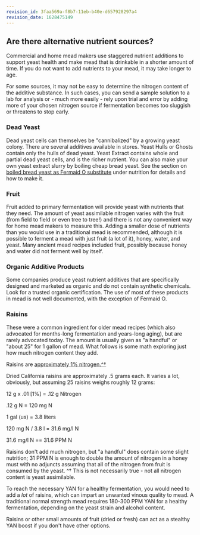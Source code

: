 ```yaml
---
revision_id: 3faa569a-f8b7-11eb-b40e-d657928297a4
revision_date: 1628475149
---
```


## Are there alternative nutrient sources?

Commercial and home mead makers use staggered nutrient additions to support yeast health and make mead that is drinkable in a shorter amount of time.  If you do not want to add nutrients to your mead, it may take longer to age.

For some sources, it may not be easy to determine the nitrogen content of the additive substance. In such cases, you can send a sample solution to a lab for analysis or - much more easily - rely upon trial and error by adding more of your chosen nitrogen source if fermentation becomes too sluggish or threatens to stop early.

### Dead Yeast

Dead yeast cells can themselves be "cannibalized" by a growing yeast colony. There are several additives available in stores. Yeast Hulls or Ghosts contain only the hulls of dead yeast. Yeast Extract contains whole and partial dead yeast cells, and is the richer nutrient. You can also make your own yeast extract slurry by boiling cheap bread yeast.  See the section on [boiled bread yeast as Fermaid O substitute](/ingredients/nutrients#using_boiled_bread_yeast_.28bby.29_as_a_fermaid_o_substitude) under nutrition for details and how to make it.

### Fruit

Fruit added to primary fermentation will provide yeast with nutrients that they need.  The amount of yeast assimilable nitrogen varies with the fruit (from field to field or even tree to tree!) and there is not any convenient way for home mead makers to measure this.  Adding a smaller dose of nutrients than you would use in a traditional mead is recommended, although it is possible to ferment a mead with just fruit (a lot of it), honey, water, and yeast. Many ancient mead recipes included fruit, possibly because honey and water did not ferment well by itself.

### Organic Additive Products

Some companies produce yeast nutrient additives that are specifically designed and marketed as organic and do not contain synthetic chemicals. Look for a trusted organic certification. The use of most of these products in mead is not well documented, with the exception of Fermaid O.

### Raisins

These were a common ingredient for older mead recipes (which also advocated for months-long fermentation and years-long aging), but are rarely advocated today. The amount is usually given as "a handful" or "about 25" for 1 gallon of mead. What follows is some math exploring just how much nitrogen content they add.

Raisins are [approximately 1% nitrogen.^†](http://books.google.com/books?id=-QVJAAAAYAAJ&amp;amp;pg=PA323&amp;amp;lpg=PA323&amp;amp;dq=raisins+percent+nitrogen&amp;amp;source=bl&amp;amp;ots=TSvEHTtDye&amp;amp;sig=WZwCZ-7yhdcP6iMvWkOpJ-lrw4M&amp;amp;hl=en&amp;amp;sa=X&amp;amp;ei=MkeHVPzbO4a0yAT4qoDwCA&amp;amp;ved=0CEMQ6AEwBw#v=onepage&amp;amp;q=raisins%20percent%20nitrogen&amp;amp;f=false)

Dried California raisins are approximately .5 grams each. It varies a lot, obviously, but assuming 25 raisins weighs roughly 12 grams:

12 g x .01 [1%] = .12 g Nitrogen

.12 g N = 120 mg N

1 gal (us) = 3.8 liters

120 mg N / 3.8 l = 31.6 mg/l N

31.6 mg/l N == 31.6 PPM N

Raisins don't add much nitrogen, but "a handful" does contain some slight nutrition; 31 PPM N is enough to double the amount of nitrogen in a honey must with no adjuncts assuming that all of the nitrogen from fruit is consumed by the yeast. ^† This is not necessarily true - not all nitrogen content is yeast assimilable. 

To reach the necessary YAN for a healthy fermentation, you would need to add a *lot* of raisins, which can impart an unwanted vinous quality to mead. A traditional normal strength mead requires 180-300 PPM YAN for a healthy fermentation, depending on the yeast strain and alcohol content.

Raisins or other small amounts of fruit (dried or fresh) can act as a stealthy YAN boost if you don't have other options.